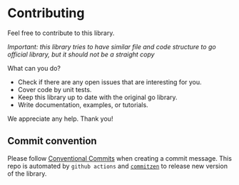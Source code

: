 # Contributing

Feel free to contribute to this library.

_Important: this library tries to have similar file and code structure to go official library, but it should not be
a straight copy_

What can you do?
- Check if there are any open issues that are interesting for you.
- Cover code by unit tests.
- Keep this library up to date with the original go library.
- Write documentation, examples, or tutorials.

We appreciate any help.
Thank you!

## Commit convention

Please follow [Conventional Commits](https://www.conventionalcommits.org/en/v1.0.0/) when creating a commit message.
This repo is automated by `github actions` and [`commitzen`](https://commitizen-tools.github.io/commitizen/) to release
new version of the library.
